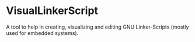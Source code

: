 # VisualLinkerScript
A tool to help in creating, visualizing and editing GNU Linker-Scripts (mostly used for embedded systems).
